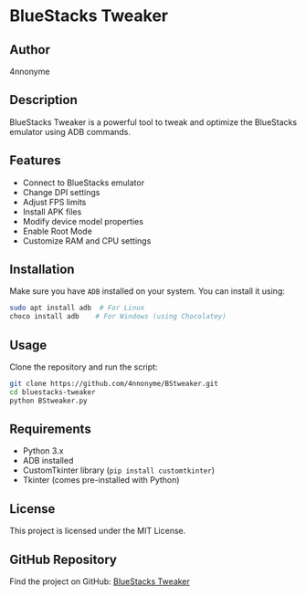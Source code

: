 # BlueStacks Tweaker

## Author
4nnonyme

## Description
BlueStacks Tweaker is a powerful tool to tweak and optimize the BlueStacks emulator using ADB commands.

## Features
- Connect to BlueStacks emulator
- Change DPI settings
- Adjust FPS limits
- Install APK files
- Modify device model properties
- Enable Root Mode
- Customize RAM and CPU settings

## Installation
Make sure you have `ADB` installed on your system. You can install it using:

```bash
sudo apt install adb  # For Linux
choco install adb    # For Windows (using Chocolatey)
```

## Usage
Clone the repository and run the script:

```bash
git clone https://github.com/4nnonyme/BStweaker.git
cd bluestacks-tweaker
python BStweaker.py
```

## Requirements
- Python 3.x
- ADB installed
- CustomTkinter library (`pip install customtkinter`)
- Tkinter (comes pre-installed with Python)

## License
This project is licensed under the MIT License.

## GitHub Repository
Find the project on GitHub: [BlueStacks Tweaker](https://github.com/4nnonyme/BStweaker)
